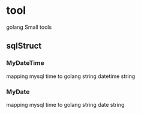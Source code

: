 # tool
golang Small tools

## sqlStruct
### MyDateTime
mapping mysql time to golang string datetime string
### MyDate
mapping mysql time to golang string date string
